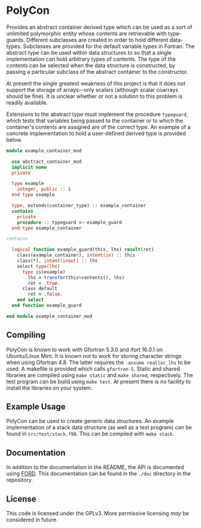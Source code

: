 # PolyCon

Provides an abstract container derived type which can be used 
as a sort of unlimited polymorphic entity whose contents are
retrievable with type-guards. Different subclasses are created
in order to hold different data-types. Subclasses are provided for
the default variable types in Fortran. The abstract type can be used
within data structures to so that a single implementation can hold
arbitrary types of contents. The type of the contents can be selected
when the data structure is constructed, by passing a particular subclass
of the abstract container to the constructor.

At present the single greatest weakness of this project is that it does
not support the storage of arrays--only scalars (although scalar coarrays
should be fine). It is unclear whether or not a solution to this problem
is readily available.

Extensions to the abstract type must implement the procedure
`typeguard`, which tests that variables being passed to the
container or to which the container's contents are assigned are of the
correct type. An example of a concrete implementation to hold a user-defined
derived type is provided below.

```fortran
module example_container_mod

  use abstract_container_mod
  implicit none
  private

  type example
    integer, public :: i
  end type example

  type, extends(container_type) :: example_container
  contains
    private
    procedure :: typeguard => example_guard
  end type example_container

contains

  logical function example_guard(this, lhs) result(ret)
    class(example_container), intent(in) :: this
    class(*), intent(inout) :: lhs
    select type(lhs)
      type is(example)
        lhs = transfer(this%contents(), lhs)
        ret = .true.
      class default
        ret = .false.
    end select
  end function example_guard

end module example_container_mod
```

## Compiling
PolyCon is known to work with Gfortran 5.3.0 and ifort 16.0.1 on Ubuntu/Linux
Mint. It is known not to work for storing character strings when using
Gfortran 4.8. The latter
requires the `-assume realloc_lhs` to be used. A makefile is provided which
calls `gfortran-5`. Static and shared libraries are compiled using `make static`
and `make shared`, respectively. The test program can be build using
`make test`. At present there is no facility to install the libraries on your
system.

## Example Usage
PolyCon can be used to create generic data structures. An example implementation
of a stack data structure (as well as a test program) can be found in
`src/test/stack.f90`. This can be compiled with `make stack`.

## Documentation
In addition to the documentation in the README, the API is documented
using [FORD](https://github.com/cmacmackin/ford). This documentation can
be found in the `./doc` directory in the repository.

## License
This code is licensed under the GPLv3. More permissive licensing _may_ be
considered in future.
